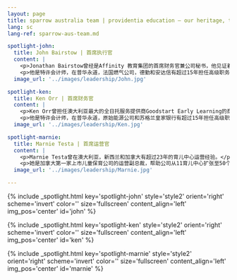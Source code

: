 ```yaml
---
layout: page
title: sparrow australia team | providentia education — our heritage, their future | providentia education | hong kong
lang: sc
lang-ref: sparrow-aus-team.md

spotlight-john:
  title: John Bairstow | 首席执行官
  content: |
    <p>Jonathan Bairstow曾经是Affinity 教育集团的首席财务官兼公司秘书，他见证着Affinity从初创企业发展到拥有100多个托儿中心的教育集团。</p> 
    <p>他是特许会计师，在普华永道，法国燃气公司，德勤和安达信有超过15年担任高级职务的经验。</p>
  image_url: '../images/leadership/John.jpg'

spotlight-ken:
  title: Ken Orr | 首席财务官
  content: |
    <p>Ken Orr曾担任澳大利亚最大的全日托服务提供商Goodstart Early Learning的商业分析主管。</p>
    <p>他是特许会计师，在普华永道，原始能源公司和苏格兰皇家银行有超过15年担任高级职务的经验。</p>
  image_url: '../images/leadership/Ken.jpg'

spotlight-marnie:
  title: Marnie Testa | 首席运营官
  content: |
    <p>Marnie Testa曾在澳大利亚，新西兰和加拿大有超过23年的育儿中心运营经验。</p>
    <p>她是加拿大第一家上市儿童保育公司的运营副总裁，帮助公司从11育儿中心扩张至50个。</p>
  image_url: '../images/leadership/Marnie.jpg'

---
```

<!-- john -->
{% include _spotlight.html key='spotlight-john' style='style2' orient='right' scheme='invert' color='' size='fullscreen' content_align='left' img_pos='center' id='john' %}
<!-- ken -->
{% include _spotlight.html key='spotlight-ken' style='style2' orient='right' scheme='invert' color='' size='fullscreen' content_align='left' img_pos='center' id='ken' %}
<!-- marnie -->
{% include _spotlight.html key='spotlight-marnie' style='style2' orient='right' scheme='invert' color='' size='fullscreen' content_align='left' img_pos='center' id='marnie' %}